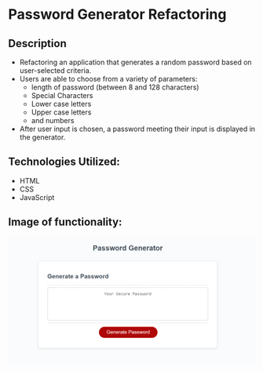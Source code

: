 # Password Generator Refactoring

## Description

- Refactoring an application that generates a random password based on user-selected criteria.
- Users are able to choose from a variety of parameters:
  - length of password (between 8 and 128 characters)
  - Special Characters
  - Lower case letters
  - Upper case letters
  - and numbers
- After user input is chosen, a password meeting their input is displayed in the generator.

## Technologies Utilized:

- HTML
- CSS
- JavaScript

## Image of functionality:

![An app window with the label Password Generator, an input field labeled Your Secure Password, and a Generate Password button.](./assets/images/passGenScreenCap.png)
